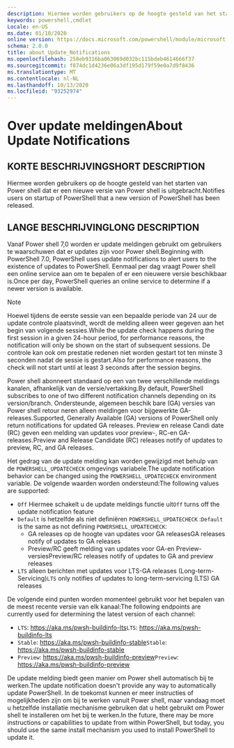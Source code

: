 ```yaml
---
description: Hiermee worden gebruikers op de hoogte gesteld van het starten van Power shell dat er een nieuwe versie van Power shell is uitgebracht.
keywords: powershell,cmdlet
Locale: en-US
ms.date: 01/10/2020
online version: https://docs.microsoft.com/powershell/module/microsoft.powershell.core/about/about_update_notifications?view=powershell-7.1&WT.mc_id=ps-gethelp
schema: 2.0.0
title: about_Update_Notifications
ms.openlocfilehash: 258eb9316ba063069d032bc115bdeb4614666f37
ms.sourcegitcommit: f874dc1d4236e06a3df195d179f59e0a7d9f8436
ms.translationtype: MT
ms.contentlocale: nl-NL
ms.lasthandoff: 10/13/2020
ms.locfileid: "93252974"
---
```

# <a name="about-update-notifications"></a><span data-ttu-id="6c97e-104">Over update meldingen</span><span class="sxs-lookup"><span data-stu-id="6c97e-104">About Update Notifications</span></span>

## <a name="short-description"></a><span data-ttu-id="6c97e-105">KORTE BESCHRIJVING</span><span class="sxs-lookup"><span data-stu-id="6c97e-105">SHORT DESCRIPTION</span></span>

<span data-ttu-id="6c97e-106">Hiermee worden gebruikers op de hoogte gesteld van het starten van Power shell dat er een nieuwe versie van Power shell is uitgebracht.</span><span class="sxs-lookup"><span data-stu-id="6c97e-106">Notifies users on startup of PowerShell that a new version of PowerShell has been released.</span></span>

## <a name="long-description"></a><span data-ttu-id="6c97e-107">LANGE BESCHRIJVING</span><span class="sxs-lookup"><span data-stu-id="6c97e-107">LONG DESCRIPTION</span></span>

<span data-ttu-id="6c97e-108">Vanaf Power shell 7,0 worden er update meldingen gebruikt om gebruikers te waarschuwen dat er updates zijn voor Power shell.</span><span class="sxs-lookup"><span data-stu-id="6c97e-108">Beginning with PowerShell 7.0, PowerShell uses update notifications to alert users to the existence of updates to PowerShell.</span></span> <span data-ttu-id="6c97e-109">Eenmaal per dag vraagt Power shell een online service aan om te bepalen of er een nieuwere versie beschikbaar is.</span><span class="sxs-lookup"><span data-stu-id="6c97e-109">Once per day, PowerShell queries an online service to determine if a newer version is available.</span></span>

> [!NOTE]
> <span data-ttu-id="6c97e-110">Hoewel tijdens de eerste sessie van een bepaalde periode van 24 uur de update controle plaatsvindt, wordt de melding alleen weer gegeven aan het begin van volgende sessies.</span><span class="sxs-lookup"><span data-stu-id="6c97e-110">While the update check happens during the first session in a given 24-hour period, for performance reasons, the notification will only be shown on the start of subsequent sessions.</span></span> <span data-ttu-id="6c97e-111">De controle kan ook om prestatie redenen niet worden gestart tot ten minste 3 seconden nadat de sessie is gestart.</span><span class="sxs-lookup"><span data-stu-id="6c97e-111">Also for performance reasons, the check will not start until at least 3 seconds after the session begins.</span></span>

<span data-ttu-id="6c97e-112">Power shell abonneert standaard op een van twee verschillende meldings kanalen, afhankelijk van de versie/vertakking.</span><span class="sxs-lookup"><span data-stu-id="6c97e-112">By default, PowerShell subscribes to one of two different notification channels depending on its version/branch.</span></span> <span data-ttu-id="6c97e-113">Ondersteunde, algemeen beschik bare (GA) versies van Power shell retour neren alleen meldingen voor bijgewerkte GA-releases.</span><span class="sxs-lookup"><span data-stu-id="6c97e-113">Supported, Generally Available (GA) versions of PowerShell only return notifications for updated GA releases.</span></span> <span data-ttu-id="6c97e-114">Preview en release Candi date (RC) geven een melding van updates voor preview-, RC-en GA-releases.</span><span class="sxs-lookup"><span data-stu-id="6c97e-114">Preview and Release Candidate (RC) releases notify of updates to preview, RC, and GA releases.</span></span>

<span data-ttu-id="6c97e-115">Het gedrag van de update melding kan worden gewijzigd met behulp van de `POWERSHELL_UPDATECHECK` omgevings variabele.</span><span class="sxs-lookup"><span data-stu-id="6c97e-115">The update notification behavior can be changed using the `POWERSHELL_UPDATECHECK` environment variable.</span></span> <span data-ttu-id="6c97e-116">De volgende waarden worden ondersteund:</span><span class="sxs-lookup"><span data-stu-id="6c97e-116">The following values are supported:</span></span>

- <span data-ttu-id="6c97e-117">`Off` Hiermee schakelt u de update meldings functie uit</span><span class="sxs-lookup"><span data-stu-id="6c97e-117">`Off` turns off the update notification feature</span></span>
- <span data-ttu-id="6c97e-118">`Default` is hetzelfde als niet definiëren `POWERSHELL_UPDATECHECK` :</span><span class="sxs-lookup"><span data-stu-id="6c97e-118">`Default` is the same as not defining `POWERSHELL_UPDATECHECK`:</span></span>
  - <span data-ttu-id="6c97e-119">GA releases op de hoogte van updates voor GA releases</span><span class="sxs-lookup"><span data-stu-id="6c97e-119">GA releases notify of updates to GA releases</span></span>
  - <span data-ttu-id="6c97e-120">Preview/RC geeft melding van updates voor GA-en Preview-versies</span><span class="sxs-lookup"><span data-stu-id="6c97e-120">Preview/RC releases notify of updates to GA and preview releases</span></span>
- <span data-ttu-id="6c97e-121">`LTS` alleen berichten met updates voor LTS-GA releases (Long-term-Servicing)</span><span class="sxs-lookup"><span data-stu-id="6c97e-121">`LTS` only notifies of updates to long-term-servicing (LTS) GA releases</span></span>

<span data-ttu-id="6c97e-122">De volgende eind punten worden momenteel gebruikt voor het bepalen van de meest recente versie van elk kanaal:</span><span class="sxs-lookup"><span data-stu-id="6c97e-122">The following endpoints are currently used for determining the latest version of each channel:</span></span>

- <span data-ttu-id="6c97e-123">`LTS`: https://aka.ms/pwsh-buildinfo-lts</span><span class="sxs-lookup"><span data-stu-id="6c97e-123">`LTS`: https://aka.ms/pwsh-buildinfo-lts</span></span>
- <span data-ttu-id="6c97e-124">`Stable`: https://aka.ms/pwsh-buildinfo-stable</span><span class="sxs-lookup"><span data-stu-id="6c97e-124">`Stable`: https://aka.ms/pwsh-buildinfo-stable</span></span>
- <span data-ttu-id="6c97e-125">`Preview`: https://aka.ms/pwsh-buildinfo-preview</span><span class="sxs-lookup"><span data-stu-id="6c97e-125">`Preview`: https://aka.ms/pwsh-buildinfo-preview</span></span>

<span data-ttu-id="6c97e-126">De update melding biedt geen manier om Power shell automatisch bij te werken.</span><span class="sxs-lookup"><span data-stu-id="6c97e-126">The update notification doesn't provide any way to automatically update PowerShell.</span></span> <span data-ttu-id="6c97e-127">In de toekomst kunnen er meer instructies of mogelijkheden zijn om bij te werken vanuit Power shell, maar vandaag moet u hetzelfde installatie mechanisme gebruiken dat u hebt gebruikt om Power shell te installeren om het bij te werken.</span><span class="sxs-lookup"><span data-stu-id="6c97e-127">In the future, there may be more instructions or capabilities to update from within PowerShell, but today, you should use the same install mechanism you used to install PowerShell to update it.</span></span>

